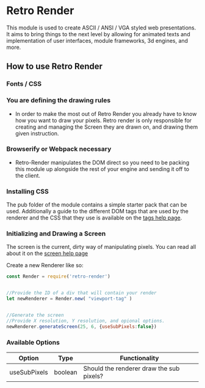 # Retro Render

This module is used to create ASCII / ANSI / VGA styled web presentations. It aims to bring things to the next level by allowing for animated texts and implementation of user interfaces, module frameworks, 3d engines, and more.

## How to use Retro Render

### Fonts / CSS

### You are defining the drawing rules

* In order to make the most out of Retro Render you already have to know how you want to draw your pixels. Retro render is only responsible for creating and managing the Screen they are drawn on, and drawing them given instruction.

### Browserify or Webpack necessary

* Retro-Render manipulates the DOM direct so you need to be packing this module up alongside the rest of your engine and sending it off to the client.

### Installing CSS

The pub folder of the module contains a simple starter pack that can be used. Additionally a guide to the different DOM tags that are used by the renderer and the CSS that they use is available on the [tags help page](tags.md).

### Initializing and Drawing a Screen
The screen is the current, dirty way of manipulating pixels. You can read all about it on the [screen help page](screen.md)

Create a new Renderer like so:

```js
const Render = require('retro-render')


//Provide the ID of a div that will contain your render
let newRenderer = Render.new( "viewport-tag" )


//Generate the screen
//Provide X resolution, Y resolution, and opional options.
newRenderer.generateScreen(25, 6, {useSubPixels:false})
```

### Available Options

| Option | Type | Functionality |
| ------ | ---- | ------------- |
| useSubPixels | boolean | Should the renderer draw the sub pixels? |

